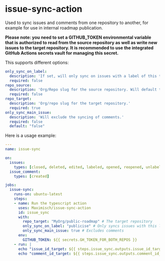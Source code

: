 # issue-sync-action

Used to sync issues and comments from one repository to another, for example for use in internal roadmap publication.

**Please note: you need to set a GITHUB_TOKEN environmental variable that is authorized to read from the source repository as well as write new issues to the target repository. It is recommended to use the integrated GitHub Actions secrets vault for managing this secret.**

This supports different options:

```yml
only_sync_on_label:
  description: 'If set, will only sync on issues with a label of this text'
  required: false
repo_source:
  description: 'Org/Repo slug for the source repository. Will default to action launch repo if not set.'
  required: false
repo_target:
  description: 'Org/repo slug for the target repository.'
  required: true
only_sync_main_issue:
  description: 'Will exclude the syncing of comments.'
  required: false
  default: "false"
 ```
 
Here is a usage example:
```yml
---
name: issue-sync

on:
  issues:
    types: [closed, deleted, edited, labeled, opened, reopened, unlabeled]
  issue_comment:
    types: [created]

jobs:
  issue-sync:
    runs-on: ubuntu-latest
    steps:
    - name: Run the typescript action
      uses: Maximisch/issue-sync-action
      id: issue_sync
      with:
        repo_target: "MyOrg/public-roadmap" # The target repository
        only_sync_on_label: "publicise" # Only syncs issues with this label set
        only_sync_main_issue: true # Excludes comments
      env:
        GITHUB_TOKEN: ${{ secrets.GH_TOKEN_FOR_BOTH_REPOS }}
    - run: |
      echo "issue_id_target: ${{ steps.issue_sync.outputs.issue_id_target }}"
      echo "comment_id_target: ${{ steps.issue_sync.outputs.comment_id_target }}"
```

